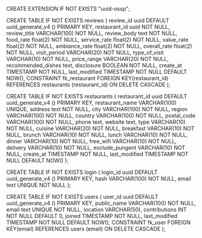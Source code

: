 CREATE EXTENSION IF NOT EXISTS "uuid-ossp";

CREATE TABLE IF NOT EXISTS reviews (
review_id uuid DEFAULT uuid_generate_v4 () PRIMARY KEY,
restaurant_id uuid NOT NULL,
review_title VARCHAR(100) NOT NULL,
review_body text NOT NULL,
food_rate float(2) NOT NULL,
service_rate float(2) NOT NULL,
value_rate float(2) NOT NULL,
ambiance_rate float(2) NOT NULL,
overall_rate float(2) NOT NULL,
visit_period VARCHAR(20) NOT NULL,
type_of_visit VARCHAR(10) NOT NULL,
price_range VARCHAR(20) NOT NULL,
recommended_dishes text,
disclosure BOOLEAN NOT NULL,
create_at TIMESTAMP NOT NULL,
last_modified TIMESTAMP NOT NULL DEFAULT NOW(),
CONSTRAINT fk_restaurant
FOREIGN KEY(restaurant_id)
REFERENCES restaurants (restaurant_id)
ON DELETE CASCADE
);

CREATE TABLE IF NOT EXISTS restaurants (
restaurant_id uuid DEFAULT uuid_generate_v4 () PRIMARY KEY,
restaurant_name VARCHAR(100) UNIQUE,
address text NOT NULL,
city VARCHAR(100) NOT NULL,
region VARCHAR(100) NOT NULL,
country VARCHAR(100) NOT NULL,
postal_code VARCHAR(100) NOT NULL,
phone text,
website text,
type VARCHAR(10) NOT NULL,
cuisine VARCHAR(20) NOT NULL,
breakfast VARCHAR(10) NOT NULL,
brunch VARCHAR(10) NOT NULL,
lunch VARCHAR(10) NOT NULL,
dinner VARCHAR(10) NOT NULL,
free_wifi VARCHAR(10) NOT NULL,
delivery VARCHAR(10) NOT NULL,
exclude_pungent VARCHAR(10) NOT NULL,
create_at TIMESTAMP NOT NULL,
last_modified TIMESTAMP NOT NULL DEFAULT NOW()
);

CREATE TABLE IF NOT EXISTS login (
login_id uuid DEFAULT uuid_generate_v4 () PRIMARY KEY,
hash VARCHAR(100) NOT NULL,
email text UNIQUE NOT NULL
);

CREATE TABLE IF NOT EXISTS users (
user_id uuid DEFAULT uuid_generate_v4 () PRIMARY KEY,
public_name VARCHAR(100) NOT NULL,
email text UNIQUE NOT NULL,
location VARCHAR(50),
contributions INT NOT NULL DEFAULT 0,
joined TIMESTAMP NOT NULL,
last_modified TIMESTAMP NOT NULL DEFAULT NOW(),
CONSTRAINT fk_user
FOREIGN KEY(email)
REFERENCES users (email)
ON DELETE CASCADE
);
